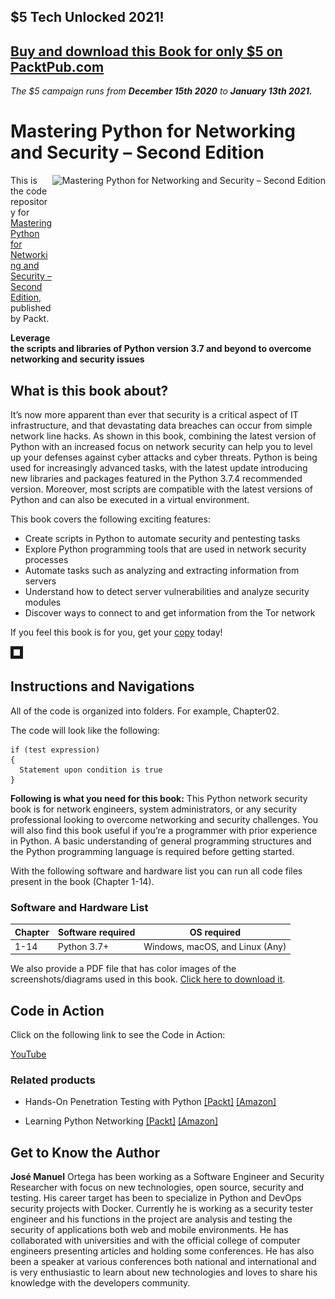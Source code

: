 ## $5 Tech Unlocked 2021!
[Buy and download this Book for only $5 on PacktPub.com](https://www.packtpub.com/product/mastering-python-for-networking-and-security-second-edition/9781839217166)
-----
*The $5 campaign         runs from __December 15th 2020__ to __January 13th 2021.__*

# Mastering Python for Networking and Security – Second Edition

<a href="https://www.packtpub.com/product/Mastering-Python-for-Networking-and-Security-second-edition/9781839217166?utm_source=github&utm_medium=repository&utm_campaign=9781839217166"><img src="https://static.packt-cdn.com/products/9781839217166/cover/smaller" alt="Mastering Python for Networking and Security – Second Edition" height="256px" align="right"></a>

This is the code repository for [Mastering Python for Networking and Security – Second Edition](https://www.packtpub.com/product/Mastering-Python-for-Networking-and-Security-second-edition/9781839217166?utm_source=github&utm_medium=repository&utm_campaign=9781839217166), published by Packt.

**Leverage the scripts and libraries of Python version 3.7 and beyond to overcome networking and security issues**

## What is this book about?
It’s now more apparent than ever that security is a critical aspect of IT infrastructure, and that devastating data breaches can occur from simple network line hacks. As shown in this book, combining the latest version of Python with an increased focus on network security can help you to level up your defenses against cyber attacks and cyber threats.
Python is being used for increasingly advanced tasks, with the latest update introducing new libraries and packages featured in the Python 3.7.4 recommended version. Moreover, most scripts are compatible with the latest versions of Python and can also be executed in a virtual environment.

This book covers the following exciting features: 
* Create scripts in Python to automate security and pentesting tasks
* Explore Python programming tools that are used in network security processes
* Automate tasks such as analyzing and extracting information from servers
* Understand how to detect server vulnerabilities and analyze security modules
* Discover ways to connect to and get information from the Tor network

If you feel this book is for you, get your [copy](https://www.amazon.com/dp/1839217162) today!

<a href="https://www.packtpub.com/?utm_source=github&utm_medium=banner&utm_campaign=GitHubBanner"><img src="https://raw.githubusercontent.com/PacktPublishing/GitHub/master/GitHub.png" alt="https://www.packtpub.com/" border="5" /></a>

## Instructions and Navigations
All of the code is organized into folders. For example, Chapter02.

The code will look like the following:
```
if (test expression)
{
  Statement upon condition is true
}
```

**Following is what you need for this book:**
This Python network security book is for network engineers, system administrators, or any security professional looking to overcome networking and security challenges. You will also find this book useful if you’re a programmer with prior experience in Python. A basic understanding of general programming structures and the Python programming language is required before getting started.

With the following software and hardware list you can run all code files present in the book (Chapter 1-14).

### Software and Hardware List

| Chapter  | Software required                   | OS required                        |
| -------- | ------------------------------------| -----------------------------------|
| 1-14     | Python 3.7+                         | Windows, macOS, and Linux (Any) |

We also provide a PDF file that has color images of the screenshots/diagrams used in this book. [Click here to download it](http://www.packtpub.com/sites/default/files/downloads/9781839217166_ColorImages.pdf).

## Code in Action

Click on the following link to see the Code in Action:

[YouTube](https://www.youtube.com/playlist?list=PLeLcvrwLe186yqQFYQqvsjf3K3EDtir0N)

### Related products <Other books you may enjoy>
* Hands-On Penetration Testing with Python [[Packt]](https://www.packtpub.com/product/hands-on-penetration-testing-with-python/9781788990820?utm_source=github&utm_medium=repository&utm_campaign=9781788990820) [[Amazon]](https://www.amazon.com/dp/178899082X)

* Learning Python Networking [[Packt]](https://www.packtpub.com/product/learning-python-networking-second-edition/9781789958096?utm_source=github&utm_medium=repository&utm_campaign=9781789958096) [[Amazon]](https://www.amazon.com/dp/1789958091)

## Get to Know the Author
**José Manuel** Ortega has been working as a Software Engineer and Security Researcher with focus on new technologies, open source, security and testing. His career target has been to specialize in Python and DevOps security projects with Docker. Currently he is working as a security tester engineer and his functions in the project are analysis and testing the security of applications both web and mobile environments.
He has collaborated with universities and with the official college of computer engineers presenting articles and holding some conferences. He has also been a speaker at various conferences both national and international and is very enthusiastic to learn about new technologies and loves to share his knowledge with the developers community.


